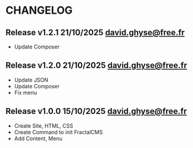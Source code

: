CHANGELOG
=========

Release v1.2.1 21/10/2025 <david.ghyse@free.fr>
----------------------------------------------

* Update Composer

Release v1.2.0 21/10/2025 <david.ghyse@free.fr>
----------------------------------------------

* Update JSON
* Update Composer
* Fix menu

Release v1.0.0 15/10/2025 <david.ghyse@free.fr>
----------------------------------------------

* Create Site, HTML, CSS
* Create Command to init FractalCMS
* Add Content, Menu